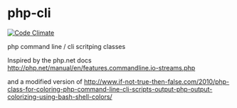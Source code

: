 # php-cli

[![Code Climate](https://codeclimate.com/github/JBlond/php-cli/badges/gpa.svg)](https://codeclimate.com/github/JBlond/php-cli)


php command line / cli scritping classes

Inspired by the php.net docs
http://php.net/manual/en/features.commandline.io-streams.php

and a modified version of 
http://www.if-not-true-then-false.com/2010/php-class-for-coloring-php-command-line-cli-scripts-output-php-output-colorizing-using-bash-shell-colors/
